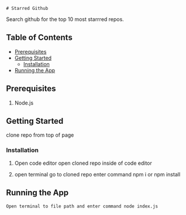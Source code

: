     # Starred Github

Search github for the top 10 most starrred repos.

## Table of Contents

- [Prerequisites](#prerequisites)
- [Getting Started](#getting-started)
  - [Installation](#installation)
- [Running the App](#running-the-app)

## Prerequisites

1. Node.js

## Getting Started

clone repo from top of page

### Installation

1. Open code editor
   open cloned repo inside of code editor

2. open terminal
   go to cloned repo
   enter command npm i or npm install

## Running the App

    Open terminal to file path and enter command node index.js
